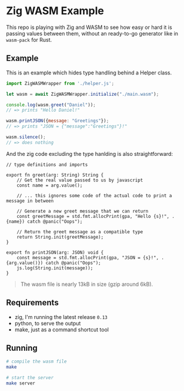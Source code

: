 # Zig WASM Example

This repo is playing with Zig and WASM to see how easy or hard it is passing values between them, without an ready-to-go generator like in `wasm-pack` for Rust.

## Example

This is an example which hides type handling behind a Helper class.

```js
import ZigWASMWrapper from './helper.js';

let wasm = await ZigWASMWrapper.initialize("./main.wasm");

console.log(wasm.greet("Daniel"));
// => prints "Hello Daniel!"

wasm.printJSON({message: "Greetings"});
// => prints "JSON = {"message":"Greetings"}!"

wasm.silence();
// => does nothing
```

And the zig code excluding the type hanlding is also straightforward:

```zig
// type definitions and imports

export fn greet(arg: String) String {
    // Get the real value passed to us by javascript
    const name = arg.value();

    // ... this ignores some code of the actual code to print a message in between

    // Generate a new greet message that we can return
    const greetMessage = std.fmt.allocPrint(gpa, "Hello {s}!", .{name}) catch @panic("Oops");

    // Return the greet message as a compatible type
    return String.init(greetMessage);
}

export fn printJSON(arg: JSON) void {
    const message = std.fmt.allocPrint(gpa, "JSON = {s}!", .{arg.value()}) catch @panic("Oops");
    js.log(String.init(message));
}
```

> The wasm file is nearly 13kB in size (gzip around 6kB).

## Requirements

- zig, I'm running the latest release `0.13`
- python, to serve the output
- make, just as a command shortcut tool

## Running

```bash
# compile the wasm file
make

# start the server
make server
```
